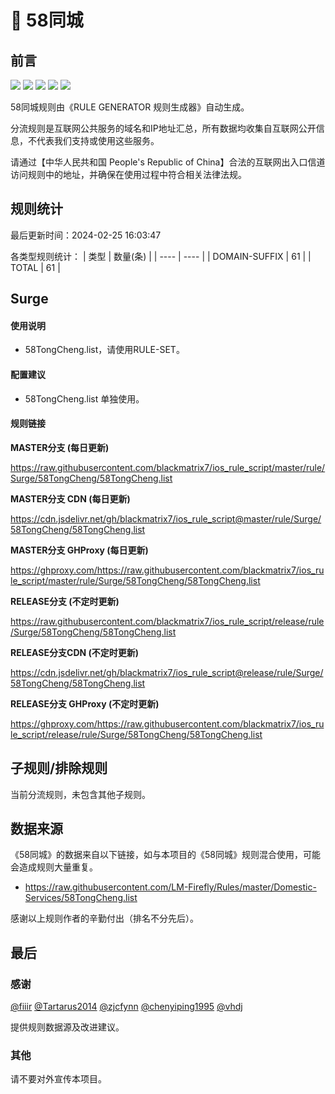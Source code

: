# 🧸 58同城

## 前言

![](https://shields.io/badge/-移除重复规则-ff69b4) ![](https://shields.io/badge/-DOMAIN与DOMAIN--SUFFIX合并-green) ![](https://shields.io/badge/-DOMAIN--SUFFIX间合并-critical) ![](https://shields.io/badge/-DOMAIN--SUFFIX与DOMAIN--KEYWORD合并-blue) ![](https://shields.io/badge/-IP--CIDR(6)合并-blueviolet) 

58同城规则由《RULE GENERATOR 规则生成器》自动生成。

分流规则是互联网公共服务的域名和IP地址汇总，所有数据均收集自互联网公开信息，不代表我们支持或使用这些服务。

请通过【中华人民共和国 People's Republic of China】合法的互联网出入口信道访问规则中的地址，并确保在使用过程中符合相关法律法规。

## 规则统计

最后更新时间：2024-02-25 16:03:47

各类型规则统计：
| 类型 | 数量(条)  | 
| ---- | ----  |
| DOMAIN-SUFFIX | 61  | 
| TOTAL | 61  | 


## Surge 

#### 使用说明
- 58TongCheng.list，请使用RULE-SET。

#### 配置建议
- 58TongCheng.list 单独使用。

#### 规则链接
**MASTER分支 (每日更新)**

https://raw.githubusercontent.com/blackmatrix7/ios_rule_script/master/rule/Surge/58TongCheng/58TongCheng.list

**MASTER分支 CDN (每日更新)**

https://cdn.jsdelivr.net/gh/blackmatrix7/ios_rule_script@master/rule/Surge/58TongCheng/58TongCheng.list

**MASTER分支 GHProxy (每日更新)**

https://ghproxy.com/https://raw.githubusercontent.com/blackmatrix7/ios_rule_script/master/rule/Surge/58TongCheng/58TongCheng.list

**RELEASE分支 (不定时更新)**

https://raw.githubusercontent.com/blackmatrix7/ios_rule_script/release/rule/Surge/58TongCheng/58TongCheng.list

**RELEASE分支CDN (不定时更新)**

https://cdn.jsdelivr.net/gh/blackmatrix7/ios_rule_script@release/rule/Surge/58TongCheng/58TongCheng.list

**RELEASE分支 GHProxy (不定时更新)**

https://ghproxy.com/https://raw.githubusercontent.com/blackmatrix7/ios_rule_script/release/rule/Surge/58TongCheng/58TongCheng.list

## 子规则/排除规则


当前分流规则，未包含其他子规则。

## 数据来源

《58同城》的数据来自以下链接，如与本项目的《58同城》规则混合使用，可能会造成规则大量重复。

- https://raw.githubusercontent.com/LM-Firefly/Rules/master/Domestic-Services/58TongCheng.list


感谢以上规则作者的辛勤付出（排名不分先后）。

## 最后

### 感谢

[@fiiir](https://github.com/fiiir) [@Tartarus2014](https://github.com/Tartarus2014) [@zjcfynn](https://github.com/zjcfynn) [@chenyiping1995](https://github.com/chenyiping1995) [@vhdj](https://github.com/vhdj)

提供规则数据源及改进建议。

### 其他

请不要对外宣传本项目。
